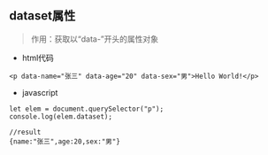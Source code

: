 ## dataset属性

> 作用：获取以“data-”开头的属性对象

* html代码

```
<p data-name="张三" data-age="20" data-sex="男">Hello World!</p>
```

* javascript

```
let elem = document.querySelector("p");
console.log(elem.dataset);

//result
{name:"张三",age:20,sex:"男"}
```
